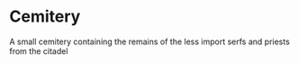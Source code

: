 Cemitery
========

A small cemitery containing the remains of the less import serfs and priests from the citadel